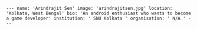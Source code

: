    `---
    name: 'Arindrajit Sen'
    image: 'arindrajitsen.jpg'
    location: 'Kolkata, West Bengal'
    bio: 'An android enthusiast who wants to become a game developer'
    institution: ' SNU Kolkata '
    organisation: ' N/A '
    ---`